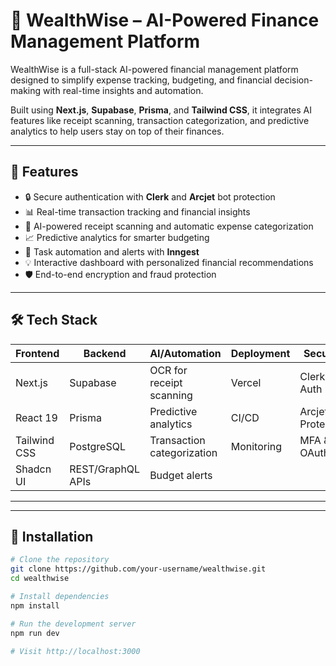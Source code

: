 # 🌟 WealthWise – AI-Powered Finance Management Platform

WealthWise is a full-stack AI-powered financial management platform designed to simplify expense tracking, budgeting, and financial decision-making with real-time insights and automation.

Built using **Next.js**, **Supabase**, **Prisma**, and **Tailwind CSS**, it integrates AI features like receipt scanning, transaction categorization, and predictive analytics to help users stay on top of their finances.

---

## 🚀 Features
- 🔒 Secure authentication with **Clerk** and **Arcjet** bot protection
- 📊 Real-time transaction tracking and financial insights
- 🤖 AI-powered receipt scanning and automatic expense categorization
- 📈 Predictive analytics for smarter budgeting
- 📅 Task automation and alerts with **Inngest**
- 💡 Interactive dashboard with personalized financial recommendations
- 🛡️ End-to-end encryption and fraud protection

---

## 🛠️ Tech Stack
| Frontend | Backend | AI/Automation | Deployment | Security |
|----------|---------|---------------|------------|----------|
| Next.js | Supabase | OCR for receipt scanning | Vercel | Clerk Auth |
| React 19 | Prisma | Predictive analytics | CI/CD | Arcjet Bot Protection |
| Tailwind CSS | PostgreSQL | Transaction categorization | Monitoring | MFA & OAuth |
| Shadcn UI | REST/GraphQL APIs | Budget alerts |   |   |

---


---

## 🧰 Installation

```bash
# Clone the repository
git clone https://github.com/your-username/wealthwise.git
cd wealthwise

# Install dependencies
npm install

# Run the development server
npm run dev

# Visit http://localhost:3000

